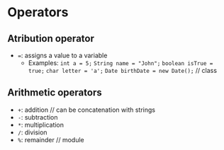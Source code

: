 # Operators
## Atribution operator
- `=`: assigns a value to a variable
  - Examples:
    `int a = 5;`
    `String name = "John";`
    `boolean isTrue = true;`
    `char letter = 'a';`
    `Date birthDate = new Date();` // class

## Arithmetic operators
- `+`: addition // can be concatenation with strings
- `-`: subtraction
- `*`: multiplication
- `/`: division
- `%`: remainder // module